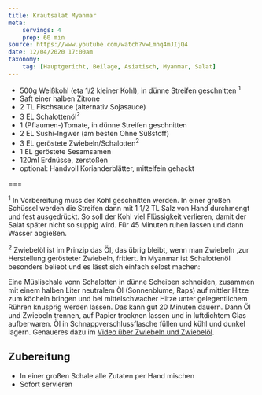 ```yaml
---
title: Krautsalat Myanmar
meta:
    servings: 4
    prep: 60 min
source: https://www.youtube.com/watch?v=Lmhq4mJIjQ4
date: 12/04/2020 17:00am
taxonomy:
    tag: [Hauptgericht, Beilage, Asiatisch, Myanmar, Salat]
---
```

* 500g Weißkohl (eta 1/2 kleiner Kohl), in dünne Streifen geschnitten <sup>1</sup>
* Saft einer halben Zitrone
* 2 TL Fischsauce (alternativ Sojasauce)
* 3 EL Schalottenöl<sup>2</sup>
* 1 (Pflaumen-)Tomate, in dünne Streifen geschnitten
* 2 EL Sushi-Ingwer (am besten Ohne Süßstoff)
* 3 EL geröstete Zwiebeln/Schalotten<sup>2</sup>
* 1 EL geröstete Sesamsamen
* 120ml Erdnüsse, zerstoßen
* optional: Handvoll Korianderblätter, mittelfein gehackt

===

<sup>1</sup> In Vorbereitung muss der Kohl geschnitten werden. In einer großen Schüssel werden die Streifen dann mit 1 1/2 TL Salz von Hand durchmengt und fest ausgedrückt. So soll der Kohl viel Flüssigkeit verlieren, damit der Salat später nicht so suppig wird. Für 45 Minuten ruhen lassen und dann Wasser abgießen.

<sup>2</sup> Zwiebelöl ist im Prinzip das Öl, das übrig bleibt, wenn man Zwiebeln ,zur Herstellung gerösteter Zwiebeln, fritiert. In Myanmar ist Schalottenöl besonders beliebt und es lässt sich einfach selbst machen:

Eine Müslischale vonn Schalotten in dünne Scheiben schneiden, zusammen mit einem halben Liter neutralem Öl (Sonnenblume, Raps) auf mittler Hitze zum köcheln bringen und bei mittelschwacher Hitze unter gelegentlichem Rühren knusprig werden lassen. Das kann gut 20 Minuten dauern. Dann Öl und Zwiebeln trennen, auf Papier trocknen lassen und in luftdichtem Glas aufberwaren. Öl in Schnappverschlussflasche füllen und kühl und dunkel lagern.
Genaueres dazu im [Video über Zwiebeln und Zwiebelöl](https://www.youtube.com/watch?v=PBzxk7Ebzg8).

## Zubereitung

* In einer großen Schale alle Zutaten per Hand mischen
* Sofort servieren

